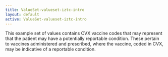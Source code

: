 ```yaml
---
title: ValueSet-valueset-iztc-intro
layout: default
active: ValueSet-valueset-iztc-intro
---
```


This example set of values contains CVX vaccine codes that may represent that the patient may have a potentially reportable condition. These pertain to vaccines administered and prescribed, where the vaccine, coded in CVX, may be indicative of a reportable condition.